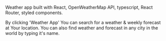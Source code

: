 Weather app built with React, OpenWeatherMap API, typescript, React Router,
styled components.

By clicking 'Weather App' You can search for a weather & weekly forecast at Your
location. You can also find weather and forecast in any city in the world by
typing it's name.
